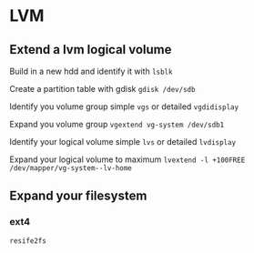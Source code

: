 # LVM

## Extend a lvm logical volume

Build in a new hdd and identify it with
``
lsblk
``

Create a partition table with gdisk
``
gdisk /dev/sdb
`` 

Identify you volume group
simple
``
vgs
``
or detailed
``
vgdidisplay
``

Expand you volume group
``
vgextend vg-system /dev/sdb1
``

Identify your logical volume
simple
``
lvs
``
or detailed
``
lvdisplay
``

Expand your logical volume to maximum
`` lvextend -l +100FREE /dev/mapper/vg-system--lv-home ``

## Expand your filesystem
### ext4
`` resife2fs ``
